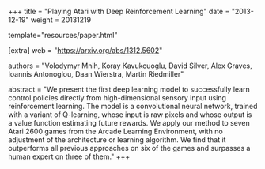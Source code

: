 +++
title = "Playing Atari with Deep Reinforcement Learning"
date = "2013-12-19"
weight = 20131219

template="resources/paper.html"

[extra]
web = "https://arxiv.org/abs/1312.5602"

authors = "Volodymyr Mnih, Koray Kavukcuoglu, David Silver, Alex Graves, Ioannis Antonoglou, Daan Wierstra, Martin Riedmiller"

abstract = "We present the first deep learning model to successfully learn control policies directly from high-dimensional sensory input using reinforcement learning. The model is a convolutional neural network, trained with a variant of Q-learning, whose input is raw pixels and whose output is a value function estimating future rewards. We apply our method to seven Atari 2600 games from the Arcade Learning Environment, with no adjustment of the architecture or learning algorithm. We find that it outperforms all previous approaches on six of the games and surpasses a human expert on three of them."
+++